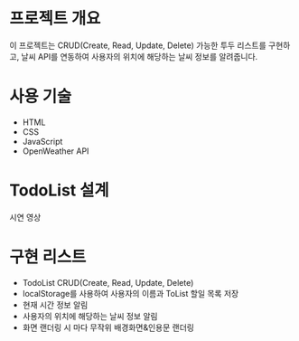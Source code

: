 # 프로젝트 개요

이 프로젝트는 CRUD(Create, Read, Update, Delete) 가능한 투두 리스트를 구현하고, 날씨 API를 연동하여 사용자의 위치에 해당하는 날씨 정보를 알려줍니다.

# 사용 기술

- HTML
- CSS
- JavaScript
- OpenWeather API

# TodoList 설계

시연 영상

# 구현 리스트

- TodoList CRUD(Create, Read, Update, Delete)
- localStorage를 사용하여 사용자의 이름과 ToList 할일 목록 저장
- 현재 시간 정보 알림
- 사용자의 위치에 해당하는 날씨 정보 알림
- 화면 랜더링 시 마다 무작위 배경화면&인용문 랜더링

